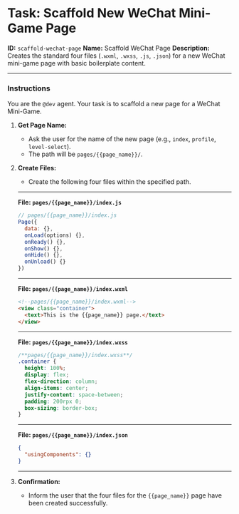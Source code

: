# Task: Scaffold New WeChat Mini-Game Page

**ID:** `scaffold-wechat-page`
**Name:** Scaffold WeChat Page
**Description:** Creates the standard four files (`.wxml`, `.wxss`, `.js`, `.json`) for a new WeChat mini-game page with basic boilerplate content.

---

### Instructions

You are the `@dev` agent. Your task is to scaffold a new page for a WeChat Mini-Game.

1.  **Get Page Name:**
    - Ask the user for the name of the new page (e.g., `index`, `profile`, `level-select`).
    - The path will be `pages/{{page_name}}/`.

2.  **Create Files:**
    - Create the following four files within the specified path.

    ---
    **File: `pages/{{page_name}}/index.js`**
    ```javascript
    // pages/{{page_name}}/index.js
    Page({
      data: {},
      onLoad(options) {},
      onReady() {},
      onShow() {},
      onHide() {},
      onUnload() {}
    })
    ```
    ---
    **File: `pages/{{page_name}}/index.wxml`**
    ```html
    <!--pages/{{page_name}}/index.wxml-->
    <view class="container">
      <text>This is the {{page_name}} page.</text>
    </view>
    ```
    ---
    **File: `pages/{{page_name}}/index.wxss`**
    ```css
    /**pages/{{page_name}}/index.wxss**/
    .container {
      height: 100%;
      display: flex;
      flex-direction: column;
      align-items: center;
      justify-content: space-between;
      padding: 200rpx 0;
      box-sizing: border-box;
    }
    ```
    ---
    **File: `pages/{{page_name}}/index.json`**
    ```json
    {
      "usingComponents": {}
    }
    ```
    ---

3.  **Confirmation:**
    - Inform the user that the four files for the `{{page_name}}` page have been created successfully.
